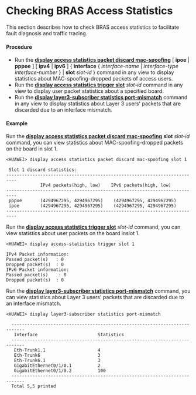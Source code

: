 Checking BRAS Access Statistics
===============================

This section describes how to check BRAS access statistics to facilitate fault diagnosis and traffic tracing.

#### Procedure

* Run the [**display access statistics packet discard mac-spoofing**](cmdqueryname=display+access+statistics+packet+discard+mac-spoofing) [ **ipoe** | **pppoe** ] [ **ipv4** | **ipv6** ] { **interface** { *interface-name* | *interface-type* *interface-number* } | **slot** *slot-id* } command in any view to display statistics about MAC-spoofing-dropped packets of access users.
* Run the [**display access statistics trigger slot**](cmdqueryname=display+access+statistics+trigger+slot) *slot-id* command in any view to display user packet statistics about a specified board.
* Run the [**display layer3-subscriber statistics port-mismatch**](cmdqueryname=display+layer3-subscriber+statistics+port-mismatch) command in any view to display statistics about Layer 3 users' packets that are discarded due to an interface mismatch.

#### Example

Run the [**display access statistics packet discard mac-spoofing**](cmdqueryname=display+access+statistics+packet+discard+mac-spoofing) **slot** *slot-id* command, you can view statistics about MAC-spoofing-dropped packets on the board in slot 1.

```
<HUAWEI> display access statistics packet discard mac-spoofing slot 1
```
```
 Slot 1 discard statistics:
--------------------------------------------------------------------------
             IPv4 packets(high, low)    IPv6 packets(high, low)
--------------------------------------------------------------------------
 pppoe       (4294967295, 4294967295)    (4294967295, 4294967295)
 ipoe        (4294967295, 4294967295)    (4294967295, 4294967295)
--------------------------------------------------------------------------

```
Run the [**display access statistics trigger slot**](cmdqueryname=display+access+statistics+trigger+slot) *slot-id* command, you can view statistics about user packets on the board inslot 1.
```
<HUAWEI> display access-statistics trigger slot 1
```
```
IPv4 Packet information:
Passed packet(s)   : 0
Dropped packet(s)  : 0    
IPv6 Packet information:
Passed packet(s)    : 0
Dropped packet(s)  : 0

```

Run the [**display layer3-subscriber statistics port-mismatch**](cmdqueryname=display+layer3-subscriber+statistics+port-mismatch) command, you can view statistics about Layer 3 users' packets that are discarded due to an interface mismatch.
```
<HUAWEI> display layer3-subscriber statistics port-mismatch
```
```
  ---------------------------------------------------------------------------   
   Interface                       Statistics
  ---------------------------------------------------------------------------   
   Eth-Trunk1.1                    4            
   Eth-Trunk6                      3     
   Eth-Trunk6.1                    3     
   GigabitEthernet0/1/0.1          2     
   GigabitEthernet0/1/0.2          100    
  ---------------------------------------------------------------------------   
  Total 5,5 printed  

```